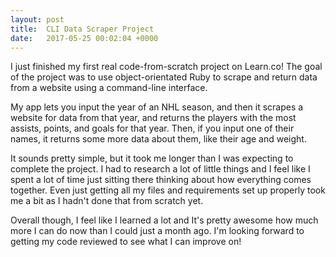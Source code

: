 ```yaml
---
layout: post
title:  CLI Data Scraper Project
date:   2017-05-25 00:02:04 +0000
---
```



I just finished my first real code-from-scratch project on Learn.co! The goal of the project was to use object-orientated Ruby to scrape and return data from a website using a command-line interface.

My app lets you input the year of an NHL season, and then it scrapes a website for data from that year, and returns the players with the most assists, points, and goals for that year. Then, if you input one of their names, it returns some more data about them, like their age and weight.

It sounds pretty simple, but it took me longer than I was expecting to complete the project. I had to research a lot of little things and I feel like I spent a lot of time just sitting there thinking about how everything comes together. Even just getting all my files and requirements set up properly took me a bit as I hadn't done that from scratch yet. 

Overall though, I feel like I learned a lot and It's pretty awesome how much more I can do now than I could just a month ago. I'm looking forward to getting my code reviewed to see what I can improve on!
